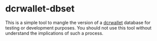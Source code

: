 # dcrwallet-dbset

This is a simple tool to mangle the version of a
[dcrwallet](https://github.com/decred/dcrwallet) database for testing or
development purposes.  You should not use this tool without understand the
implications of such a process.
